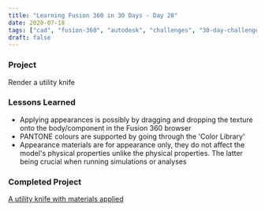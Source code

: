 ```yaml
---
title: "Learning Fusion 360 in 30 Days - Day 28"
date: 2020-07-18
tags: ["cad", "fusion-360", "autodesk", "challenges", "30-day-challenge", "fusion-360-in-30"]
draft: false
---
```

### Project
Render a utility knife

### Lessons Learned
- Applying appearances is possibly by dragging and dropping the texture onto the body/component in the Fusion 360 browser
- PANTONE colours are supported by going through the 'Color Library'
- Appearance materials are for appearance only, they do not affect the model's physical properties unlike the physical properties. The latter being crucial when running simulations or analyses

### Completed Project
[A utility knife with materials applied](https://a360.co/2Oo0e3v)
